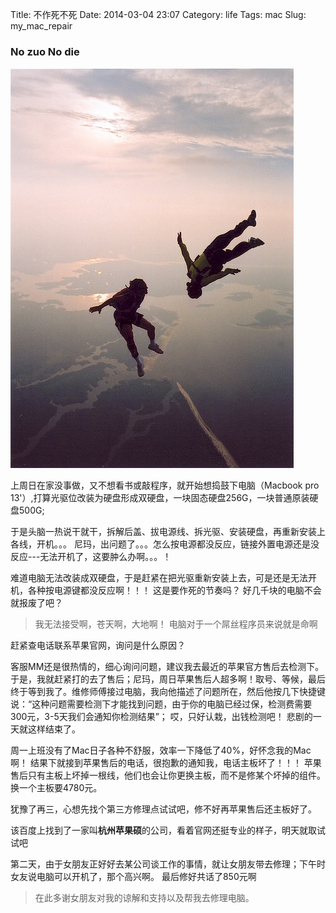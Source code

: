 Title: 不作死不死
Date: 2014-03-04 23:07
Category: life
Tags: mac
Slug: my_mac_repair

### No zuo No die

![image](../static/images/mac_adventrue.jpg)

上周日在家没事做，又不想看书或敲程序，就开始想捣鼓下电脑（Macbook pro 13'）,打算光驱位改装为硬盘形成双硬盘，一块固态硬盘256G，一块普通原装硬盘500G;

于是头脑一热说干就干，拆解后盖、拔电源线、拆光驱、安装硬盘，再重新安装上各线，开机。。。
尼玛，出问题了。。。怎么按电源都没反应，链接外置电源还是没反应---无法开机了，这要肿么办啊。。。！ 

难道电脑无法改装成双硬盘，于是赶紧在把光驱重新安装上去，可是还是无法开机，各种按电源键都没反应啊！！！ 这是要作死的节奏吗？ 好几千块的电脑不会就报废了吧？

> 我无法接受啊，苍天啊，大地啊！ 电脑对于一个屌丝程序员来说就是命啊

赶紧查电话联系苹果官网，询问是什么原因？ 

客服MM还是很热情的，细心询问问题，建议我去最近的苹果官方售后去检测下。于是，我就赶紧打的去了售后；尼玛，周日苹果售后人超多啊！取号、等候，最后终于等到我了。维修师傅接过电脑，我向他描述了问题所在，然后他按几下快捷键说：“这种问题需要检测下才能找到问题，由于你的电脑已经过保，检测费需要300元，3-5天我们会通知你检测结果”； 哎，只好认栽，出钱检测吧！  悲剧的一天就这样结束了。

周一上班没有了Mac日子各种不舒服，效率一下降低了40%，好怀念我的Mac啊！ 结果下就接到苹果售后的电话，很抱歉的通知我，电话主板坏了！！！ 苹果售后只有主板上坏掉一根线，他们也会让你更换主板，而不是修某个坏掉的组件。换一个主板要4780元。

犹豫了再三，心想先找个第三方修理点试试吧，修不好再苹果售后还主板好了。

该百度上找到了一家叫**杭州苹果硕**的公司，看着官网还挺专业的样子，明天就取试试吧

第二天，由于女朋友正好好去某公司谈工作的事情，就让女朋友带去修理；下午时女友说电脑可以开机了，那个高兴啊。 最后修好共话了850元啊

> 在此多谢女朋友对我的谅解和支持以及帮我去修理电脑。

